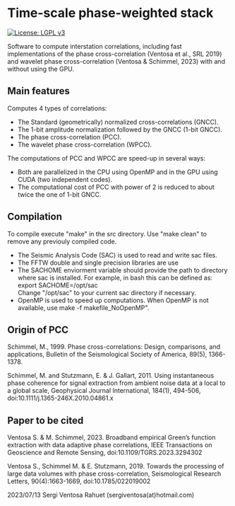 Time-scale phase-weighted stack
===============================

[![License: LGPL v3](https://img.shields.io/badge/License-LGPL%20v3-blue.svg)](https://www.gnu.org/licenses/lgpl-3.0)

Software to compute interstation correlations, including fast implementations of the 
phase cross-correlation (Ventosa et al., SRL 2019) and wavelet phase cross-correlation
(Ventosa & Schimmel, 2023) with and without using the GPU.

Main features
-------------
Computes 4 types of correlations:
 * The Standard (geometrically) normalized cross-correlations (GNCC).
 * The 1-bit amplitude normalization followed by the GNCC (1-bit GNCC).
 * The phase cross-correlation (PCC).
 * The wavelet phase cross-correlation (WPCC).

The computations of PCC and WPCC are speed-up in several ways:
 * Both are parallelized in the CPU using OpenMP and in the GPU using CUDA (two independent codes).
 * The computational cost of PCC with power of 2 is reduced to about twice the one of 1-bit GNCC.

Compilation
-----------
To compile execute "make" in the src directory. Use "make clean" to remove 
any previouly compiled code.

 * The Seismic Analysis Code (SAC) is used to read and write sac files.
 * The FFTW double and single precision libraries are use 
 * The SACHOME enviorment variable should provide the path to directory where sac is
   installed. For example, in bash this can be defined as:  
   export SACHOME=/opt/sac  
   Change "/opt/sac" to your current sac directory if necessary.
 * OpenMP is used to speed up computations. When OpenMP is not available, use 
   make -f makefile_NoOpenMP".
   
Origin of PCC
-------------
Schimmel, M., 1999. Phase cross-correlations: Design, comparisons, and applications,
Bulletin of the Seismological Society of America, 89(5), 1366-1378.

Schimmel, M. and Stutzmann, E. & J. Gallart, 2011. Using instantaneous phase coherence 
for signal extraction from ambient noise data at a local to a global scale, Geophysical 
Journal International, 184(1), 494-506, doi:10.1111/j.1365-246X.2010.04861.x
   
Paper to be cited
-----------------
Ventosa S. & M. Schimmel, 2023. Broadband empirical Green’s function extraction
with data adaptive phase correlations, IEEE Transactions on Geoscience and Remote Sensing,
doi:10.1109/TGRS.2023.3294302

Ventosa S., Schimmel M. & E. Stutzmann, 2019. Towards the processing of large data 
volumes with phase cross-correlation, Seismological Research Letters, 90(4):1663-1669, 
doi:10.1785/022019002

2023/07/13 Sergi Ventosa Rahuet (sergiventosa(at)hotmail.com)
